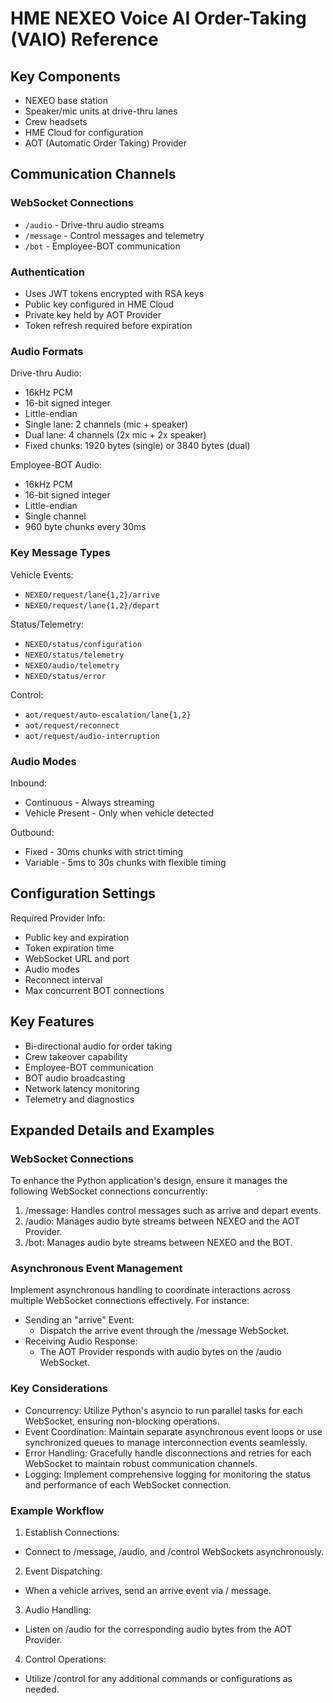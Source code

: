 # HME NEXEO Voice AI Order-Taking (VAIO) Reference

## Key Components

- NEXEO base station
- Speaker/mic units at drive-thru lanes
- Crew headsets
- HME Cloud for configuration
- AOT (Automatic Order Taking) Provider

## Communication Channels

### WebSocket Connections
- `/audio` - Drive-thru audio streams
- `/message` - Control messages and telemetry
- `/bot` - Employee-BOT communication

### Authentication
- Uses JWT tokens encrypted with RSA keys
- Public key configured in HME Cloud
- Private key held by AOT Provider
- Token refresh required before expiration

### Audio Formats

Drive-thru Audio:
- 16kHz PCM
- 16-bit signed integer
- Little-endian
- Single lane: 2 channels (mic + speaker)
- Dual lane: 4 channels (2x mic + 2x speaker)
- Fixed chunks: 1920 bytes (single) or 3840 bytes (dual)

Employee-BOT Audio:
- 16kHz PCM
- 16-bit signed integer
- Little-endian
- Single channel
- 960 byte chunks every 30ms

### Key Message Types

Vehicle Events:
- `NEXEO/request/lane{1,2}/arrive`
- `NEXEO/request/lane{1,2}/depart`

Status/Telemetry:
- `NEXEO/status/configuration`
- `NEXEO/status/telemetry`
- `NEXEO/audio/telemetry`
- `NEXEO/status/error`

Control:
- `aot/request/auto-escalation/lane{1,2}`
- `aot/request/reconnect`
- `aot/request/audio-interruption`

### Audio Modes

Inbound:
- Continuous - Always streaming
- Vehicle Present - Only when vehicle detected

Outbound:
- Fixed - 30ms chunks with strict timing
- Variable - 5ms to 30s chunks with flexible timing

## Configuration Settings

Required Provider Info:
- Public key and expiration
- Token expiration time
- WebSocket URL and port
- Audio modes
- Reconnect interval
- Max concurrent BOT connections

## Key Features

- Bi-directional audio for order taking
- Crew takeover capability
- Employee-BOT communication
- BOT audio broadcasting
- Network latency monitoring
- Telemetry and diagnostics

## Expanded Details and Examples

### WebSocket Connections

To enhance the Python application's design, ensure it manages the following WebSocket connections concurrently:
1. /message: Handles control messages such as arrive and depart events.
2. /audio: Manages audio byte streams between NEXEO and the AOT Provider.
3. /bot: Manages audio byte streams between NEXEO and the BOT.

### Asynchronous Event Management

Implement asynchronous handling to coordinate interactions across multiple WebSocket connections effectively. For instance:
- Sending an "arrive" Event:
  - Dispatch the arrive event through the /message WebSocket.
- Receiving Audio Response:
  - The AOT Provider responds with audio bytes on the /audio WebSocket.

### Key Considerations

- Concurrency: Utilize Python's asyncio to run parallel tasks for each WebSocket, ensuring non-blocking operations.
- Event Coordination: Maintain separate asynchronous event loops or use synchronized queues to manage interconnection events seamlessly.
- Error Handling: Gracefully handle disconnections and retries for each WebSocket to maintain robust communication channels.
- Logging: Implement comprehensive logging for monitoring the status and performance of each WebSocket connection.

### Example Workflow

1. Establish Connections:
  - Connect to /message, /audio, and /control WebSockets asynchronously.
2. Event Dispatching:
  - When a vehicle arrives, send an arrive event via / message.
3. Audio Handling:
  - Listen on /audio for the corresponding audio bytes from the AOT Provider.
4. Control Operations:
  - Utilize /control for any additional commands or configurations as needed.
